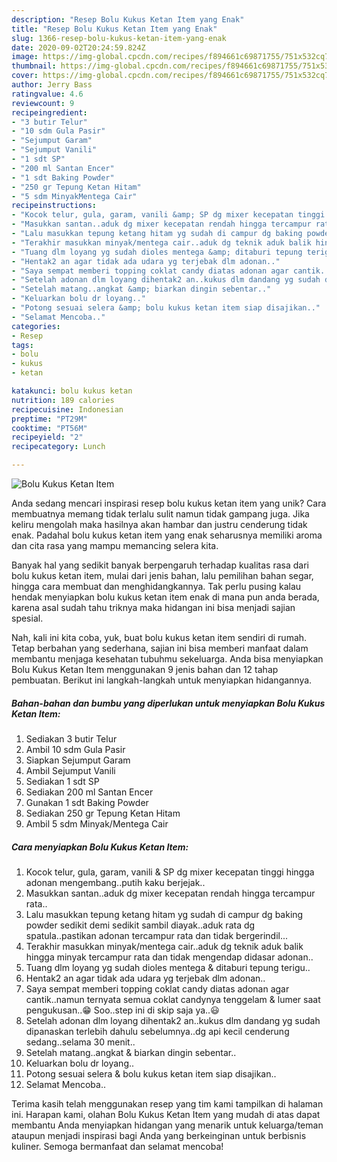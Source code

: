 ```yaml
---
description: "Resep Bolu Kukus Ketan Item yang Enak"
title: "Resep Bolu Kukus Ketan Item yang Enak"
slug: 1366-resep-bolu-kukus-ketan-item-yang-enak
date: 2020-09-02T20:24:59.824Z
image: https://img-global.cpcdn.com/recipes/f894661c69871755/751x532cq70/bolu-kukus-ketan-item-foto-resep-utama.jpg
thumbnail: https://img-global.cpcdn.com/recipes/f894661c69871755/751x532cq70/bolu-kukus-ketan-item-foto-resep-utama.jpg
cover: https://img-global.cpcdn.com/recipes/f894661c69871755/751x532cq70/bolu-kukus-ketan-item-foto-resep-utama.jpg
author: Jerry Bass
ratingvalue: 4.6
reviewcount: 9
recipeingredient:
- "3 butir Telur"
- "10 sdm Gula Pasir"
- "Sejumput Garam"
- "Sejumput Vanili"
- "1 sdt SP"
- "200 ml Santan Encer"
- "1 sdt Baking Powder"
- "250 gr Tepung Ketan Hitam"
- "5 sdm MinyakMentega Cair"
recipeinstructions:
- "Kocok telur, gula, garam, vanili &amp; SP dg mixer kecepatan tinggi hingga adonan mengembang..putih kaku berjejak.."
- "Masukkan santan..aduk dg mixer kecepatan rendah hingga tercampur rata.."
- "Lalu masukkan tepung ketang hitam yg sudah di campur dg baking powder sedikit demi sedikit sambil diayak..aduk rata dg spatula..pastikan adonan tercampur rata dan tidak bergerindil..."
- "Terakhir masukkan minyak/mentega cair..aduk dg teknik aduk balik hingga minyak tercampur rata dan tidak mengendap didasar adonan.."
- "Tuang dlm loyang yg sudah dioles mentega &amp; ditaburi tepung terigu.."
- "Hentak2 an agar tidak ada udara yg terjebak dlm adonan.."
- "Saya sempat memberi topping coklat candy diatas adonan agar cantik..namun ternyata semua coklat candynya tenggelam &amp; lumer saat pengukusan..😁 Soo..step ini di skip saja ya..😃"
- "Setelah adonan dlm loyang dihentak2 an..kukus dlm dandang yg sudah dipanaskan terlebih dahulu sebelumnya..dg api kecil cenderung sedang..selama 30 menit.."
- "Setelah matang..angkat &amp; biarkan dingin sebentar.."
- "Keluarkan bolu dr loyang.."
- "Potong sesuai selera &amp; bolu kukus ketan item siap disajikan.."
- "Selamat Mencoba.."
categories:
- Resep
tags:
- bolu
- kukus
- ketan

katakunci: bolu kukus ketan 
nutrition: 189 calories
recipecuisine: Indonesian
preptime: "PT29M"
cooktime: "PT56M"
recipeyield: "2"
recipecategory: Lunch

---
```



![Bolu Kukus Ketan Item](https://img-global.cpcdn.com/recipes/f894661c69871755/751x532cq70/bolu-kukus-ketan-item-foto-resep-utama.jpg)

Anda sedang mencari inspirasi resep bolu kukus ketan item yang unik? Cara membuatnya memang tidak terlalu sulit namun tidak gampang juga. Jika keliru mengolah maka hasilnya akan hambar dan justru cenderung tidak enak. Padahal bolu kukus ketan item yang enak seharusnya memiliki aroma dan cita rasa yang mampu memancing selera kita.

Banyak hal yang sedikit banyak berpengaruh terhadap kualitas rasa dari bolu kukus ketan item, mulai dari jenis bahan, lalu pemilihan bahan segar, hingga cara membuat dan menghidangkannya. Tak perlu pusing kalau hendak menyiapkan bolu kukus ketan item enak di mana pun anda berada, karena asal sudah tahu triknya maka hidangan ini bisa menjadi sajian spesial.




Nah, kali ini kita coba, yuk, buat bolu kukus ketan item sendiri di rumah. Tetap berbahan yang sederhana, sajian ini bisa memberi manfaat dalam membantu menjaga kesehatan tubuhmu sekeluarga. Anda bisa menyiapkan Bolu Kukus Ketan Item menggunakan 9 jenis bahan dan 12 tahap pembuatan. Berikut ini langkah-langkah untuk menyiapkan hidangannya.

<!--inarticleads1-->

##### Bahan-bahan dan bumbu yang diperlukan untuk menyiapkan Bolu Kukus Ketan Item:

1. Sediakan 3 butir Telur
1. Ambil 10 sdm Gula Pasir
1. Siapkan Sejumput Garam
1. Ambil Sejumput Vanili
1. Sediakan 1 sdt SP
1. Sediakan 200 ml Santan Encer
1. Gunakan 1 sdt Baking Powder
1. Sediakan 250 gr Tepung Ketan Hitam
1. Ambil 5 sdm Minyak/Mentega Cair




<!--inarticleads2-->

##### Cara menyiapkan Bolu Kukus Ketan Item:

1. Kocok telur, gula, garam, vanili &amp; SP dg mixer kecepatan tinggi hingga adonan mengembang..putih kaku berjejak..
1. Masukkan santan..aduk dg mixer kecepatan rendah hingga tercampur rata..
1. Lalu masukkan tepung ketang hitam yg sudah di campur dg baking powder sedikit demi sedikit sambil diayak..aduk rata dg spatula..pastikan adonan tercampur rata dan tidak bergerindil...
1. Terakhir masukkan minyak/mentega cair..aduk dg teknik aduk balik hingga minyak tercampur rata dan tidak mengendap didasar adonan..
1. Tuang dlm loyang yg sudah dioles mentega &amp; ditaburi tepung terigu..
1. Hentak2 an agar tidak ada udara yg terjebak dlm adonan..
1. Saya sempat memberi topping coklat candy diatas adonan agar cantik..namun ternyata semua coklat candynya tenggelam &amp; lumer saat pengukusan..😁 Soo..step ini di skip saja ya..😃
1. Setelah adonan dlm loyang dihentak2 an..kukus dlm dandang yg sudah dipanaskan terlebih dahulu sebelumnya..dg api kecil cenderung sedang..selama 30 menit..
1. Setelah matang..angkat &amp; biarkan dingin sebentar..
1. Keluarkan bolu dr loyang..
1. Potong sesuai selera &amp; bolu kukus ketan item siap disajikan..
1. Selamat Mencoba..




Terima kasih telah menggunakan resep yang tim kami tampilkan di halaman ini. Harapan kami, olahan Bolu Kukus Ketan Item yang mudah di atas dapat membantu Anda menyiapkan hidangan yang menarik untuk keluarga/teman ataupun menjadi inspirasi bagi Anda yang berkeinginan untuk berbisnis kuliner. Semoga bermanfaat dan selamat mencoba!
